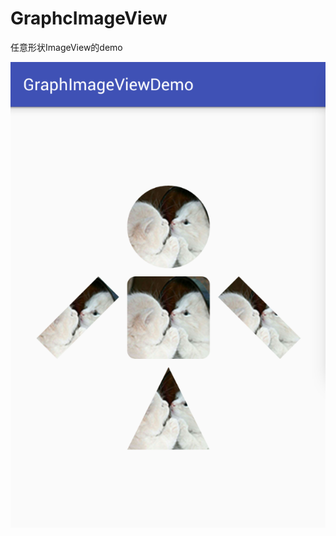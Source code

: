 # GraphcImageView
任意形状ImageView的demo

![Image](https://github.com/msilemsile/GraphImageView/blob/master/demo2.png)  

